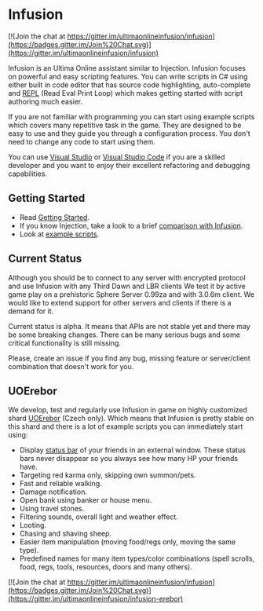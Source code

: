 # Infusion

[![Join the chat at https://gitter.im/ultimaonlineinfusion/infusion](https://badges.gitter.im/Join%20Chat.svg)](https://gitter.im/ultimaonlineinfusion/infusion)

Infusion is an Ultima Online assistant similar to Injection. Infusion focuses on powerful and easy scripting features.
You can write scripts in C# using either built in code editor that has source code highlighting, auto-complete and
[REPL](https://en.wikipedia.org/wiki/Read%E2%80%93eval%E2%80%93print_loop) (Read Eval Print Loop) which
makes getting started with script authoring much easier.

If you are not familiar with programming you can start using example scripts which covers many repetitive task in the game. They are designed to be easy to use and they guide you through a configuration process. You don't need to change any code to start using them.

You can use [Visual Studio](https://www.visualstudio.com/cs/thank-you-downloading-visual-studio/?sku=Community) or
[Visual Studio Code](https://code.visualstudio.com/) if you are a skilled developer and you want to enjoy their excellent refactoring and
debugging capabilities.

## Getting Started

- Read [Getting Started](https://github.com/JakubLinhart/Infusion/wiki/Getting-started).
- If you know Injection, take a look to a brief [comparison with Infusion](https://github.com/uoinfusion/Infusion/wiki/Comparison-with-Injection).
- Look at [example scripts](https://github.com/uoinfusion/Infusion/tree/master/ExampleScripts).


## Current Status

Although you should be to connect to any server with encrypted protocol and use Infusion with any Third Dawn and LBR clients
We test it by active game play on a prehistoric Sphere Server 0.99za and with 3.0.6m client.
We would like to extend support for other servers and clients if there is a demand for it.

Current status is alpha. It means that APIs are not stable yet and there may be some breaking changes. There can be many serious bugs and some critical functionality is still missing.

Please, create an issue if you find any bug, missing feature or server/client combination that doesn't work
for you.

## UOErebor

We develop, test and regularly use Infusion in game on highly customized shard [UOErebor](http://uoerebor.cz/) (Czech only). Which means that Infusion is pretty
stable on this shard and there is a lot of example scripts you can immediately start using:

- Display [status bar](ExampleScripts/UOErebor/party.csx) of your friends in an external window. These status bars never disappear so you always see how many HP your friends have.
- Targeting red karma only, skipping own summon/pets.
- Fast and reliable walking.
- Damage notification.
- Open bank using banker or house menu.
- Using travel stones.
- Filtering sounds, overall light and weather effect.
- Looting.
- Chasing and shaving sheep.
- Easier item manipulation (moving food/regs only, moving the same type).
- Predefined names for many item types/color combinations (spell scrolls, food, regs, tools, resources, doors and many others).

[![Join the chat at https://gitter.im/ultimaonlineinfusion/infusion](https://badges.gitter.im/Join%20Chat.svg)](https://gitter.im/ultimaonlineinfusion/infusion-erebor)